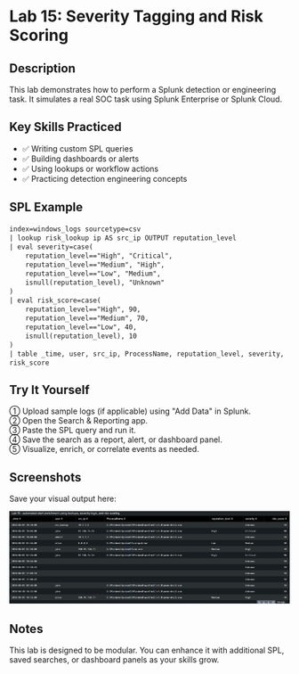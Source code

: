 # Lab 15: Severity Tagging and Risk Scoring

## Description
This lab demonstrates how to perform a Splunk detection or engineering task. It simulates a real SOC task using Splunk Enterprise or Splunk Cloud.

## Key Skills Practiced
- ✅ Writing custom SPL queries
- ✅ Building dashboards or alerts
- ✅ Using lookups or workflow actions
- ✅ Practicing detection engineering concepts

## SPL Example
```spl
index=windows_logs sourcetype=csv
| lookup risk_lookup ip AS src_ip OUTPUT reputation_level
| eval severity=case(
    reputation_level=="High", "Critical",
    reputation_level=="Medium", "High",
    reputation_level=="Low", "Medium",
    isnull(reputation_level), "Unknown"
)
| eval risk_score=case(
    reputation_level=="High", 90,
    reputation_level=="Medium", 70,
    reputation_level=="Low", 40,
    isnull(reputation_level), 10
)
| table _time, user, src_ip, ProcessName, reputation_level, severity, risk_score
```

## Try It Yourself

① Upload sample logs (if applicable) using "Add Data" in Splunk.  
② Open the Search & Reporting app.  
③ Paste the SPL query and run it.  
④ Save the search as a report, alert, or dashboard panel.  
⑤ Visualize, enrich, or correlate events as needed.

## Screenshots
Save your visual output here:

![Lab 15 Screenshot](Lab15.png)

## Notes
This lab is designed to be modular. You can enhance it with additional SPL, saved searches, or dashboard panels as your skills grow.
